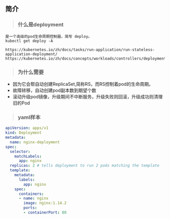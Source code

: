 ## 简介
> ### 什么是deployment
    是一个高级的pod生命周期控制器，简写 deploy。
    kubectl get deploy -A
    
    https://kubernetes.io/zh/docs/tasks/run-application/run-stateless-application-deployment/
    https://kubernetes.io/zh/docs/concepts/workloads/controllers/deployment/
> ### 为什么需要
* 因为它会帮自动创建ReplicaSet,简称RS，而RS控制着pod的生命周期。
* 故障转移，自动创建pod副本数到期望个数
* 滚动升级pod镜像，升级期间不中断服务，升级失败则回滚，升级成功则清理旧的Pod

> ### yaml样本
```yaml
apiVersion: apps/v1
kind: Deployment
metadata:
  name: nginx-deployment
spec:
  selector:
    matchLabels:
      app: nginx
  replicas: 2 # tells deployment to run 2 pods matching the template
  template:
    metadata:
      labels:
        app: nginx
    spec:
      containers:
      - name: nginx
        image: nginx:1.14.2
        ports:
        - containerPort: 80
```